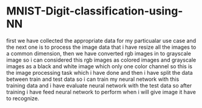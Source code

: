 # MNIST-Digit-classification-using-NN
first we have collected the appropriate data for my particualar use case and the next one is to process the image data that i have resize all the images to a common dimension, then we have converted rgb images in to grayscale image so i can considered this rgb images as colored images and grayscale images as a black and white image which only one color channel so this is the image processing task which i have done and then i have split the data between train and test data so i can train my neural network with this training data and i have evaluate neural network with the test data so after training i have feed neural network to perform when i will give image it have to recognize.
